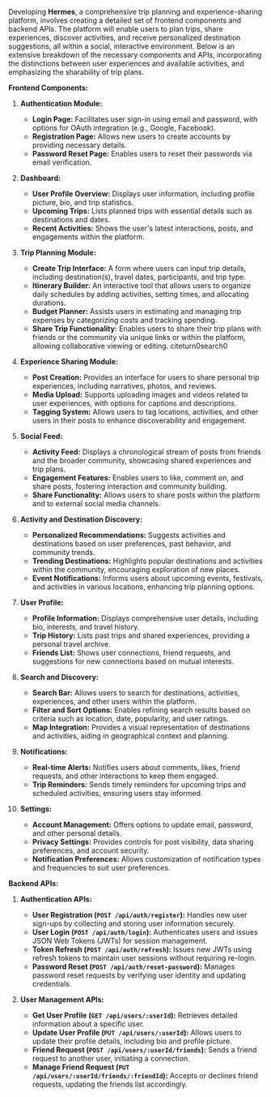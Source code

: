Developing **Hermes**, a comprehensive trip planning and experience-sharing platform, involves creating a detailed set of frontend components and backend APIs. The platform will enable users to plan trips, share experiences, discover activities, and receive personalized destination suggestions, all within a social, interactive environment. Below is an extensive breakdown of the necessary components and APIs, incorporating the distinctions between user experiences and available activities, and emphasizing the sharability of trip plans.

**Frontend Components:**

1. **Authentication Module:**

   - **Login Page:** Facilitates user sign-in using email and password, with options for OAuth integration (e.g., Google, Facebook).
   - **Registration Page:** Allows new users to create accounts by providing necessary details.
   - **Password Reset Page:** Enables users to reset their passwords via email verification.

2. **Dashboard:**

   - **User Profile Overview:** Displays user information, including profile picture, bio, and trip statistics.
   - **Upcoming Trips:** Lists planned trips with essential details such as destinations and dates.
   - **Recent Activities:** Shows the user's latest interactions, posts, and engagements within the platform.

3. **Trip Planning Module:**

   - **Create Trip Interface:** A form where users can input trip details, including destination(s), travel dates, participants, and trip type.
   - **Itinerary Builder:** An interactive tool that allows users to organize daily schedules by adding activities, setting times, and allocating durations.
   - **Budget Planner:** Assists users in estimating and managing trip expenses by categorizing costs and tracking spending.
   - **Share Trip Functionality:** Enables users to share their trip plans with friends or the community via unique links or within the platform, allowing collaborative viewing or editing. citeturn0search0

4. **Experience Sharing Module:**

   - **Post Creation:** Provides an interface for users to share personal trip experiences, including narratives, photos, and reviews.
   - **Media Upload:** Supports uploading images and videos related to user experiences, with options for captions and descriptions.
   - **Tagging System:** Allows users to tag locations, activities, and other users in their posts to enhance discoverability and engagement.

5. **Social Feed:**

   - **Activity Feed:** Displays a chronological stream of posts from friends and the broader community, showcasing shared experiences and trip plans.
   - **Engagement Features:** Enables users to like, comment on, and share posts, fostering interaction and community building.
   - **Share Functionality:** Allows users to share posts within the platform and to external social media channels.

6. **Activity and Destination Discovery:**

   - **Personalized Recommendations:** Suggests activities and destinations based on user preferences, past behavior, and community trends.
   - **Trending Destinations:** Highlights popular destinations and activities within the community, encouraging exploration of new places.
   - **Event Notifications:** Informs users about upcoming events, festivals, and activities in various locations, enhancing trip planning options.

7. **User Profile:**

   - **Profile Information:** Displays comprehensive user details, including bio, interests, and travel history.
   - **Trip History:** Lists past trips and shared experiences, providing a personal travel archive.
   - **Friends List:** Shows user connections, friend requests, and suggestions for new connections based on mutual interests.

8. **Search and Discovery:**

   - **Search Bar:** Allows users to search for destinations, activities, experiences, and other users within the platform.
   - **Filter and Sort Options:** Enables refining search results based on criteria such as location, date, popularity, and user ratings.
   - **Map Integration:** Provides a visual representation of destinations and activities, aiding in geographical context and planning.

9. **Notifications:**

   - **Real-time Alerts:** Notifies users about comments, likes, friend requests, and other interactions to keep them engaged.
   - **Trip Reminders:** Sends timely reminders for upcoming trips and scheduled activities, ensuring users stay informed.

10. **Settings:**
    - **Account Management:** Offers options to update email, password, and other personal details.
    - **Privacy Settings:** Provides controls for post visibility, data sharing preferences, and account security.
    - **Notification Preferences:** Allows customization of notification types and frequencies to suit user preferences.

**Backend APIs:**

1. **Authentication APIs:**

   - **User Registration (`POST /api/auth/register`):** Handles new user sign-ups by collecting and storing user information securely.
   - **User Login (`POST /api/auth/login`):** Authenticates users and issues JSON Web Tokens (JWTs) for session management.
   - **Token Refresh (`POST /api/auth/refresh`):** Issues new JWTs using refresh tokens to maintain user sessions without requiring re-login.
   - **Password Reset (`POST /api/auth/reset-password`):** Manages password reset requests by verifying user identity and updating credentials.

2. **User Management APIs:**
   - **Get User Profile (`GET /api/users/:userId`):** Retrieves detailed information about a specific user.
   - **Update User Profile (`PUT /api/users/:userId`):** Allows users to update their profile details, including bio and profile picture.
   - **Friend Request (`POST /api/users/:userId/friends`):** Sends a friend request to another user, initiating a connection.
   - **Manage Friend Request (`PUT /api/users/:userId/friends/:friendId`):** Accepts or declines friend requests, updating the friends list accordingly.
